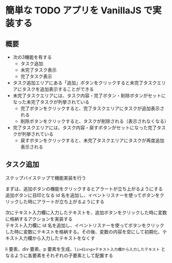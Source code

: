 # 簡単な TODO アプリを VanillaJS で実装する

## 概要

+ 次の3機能を有する
  + タスク追加
  + 未完了タスク表示
  + 完了タスク表示
+ タスク追加エリアにある「追加」ボタンをクリックすると未完了タスクエリアにタスクを追加表示することができる
+ 未完了タスクエリアには、タスク内容・完了ボタン・削除ボタンがセットになった未完了タスクが列挙されている
  + 完了ボタンをクリックすると、完了タスクエリアにタスクが追加表示される
  + 削除ボタンをクリックすると、タスクが削除される（表示されなくなる）
+ 完了タスクエリアには、タスク内容・戻すボタンがセットになった完了タスクが列挙されている
  + 戻すボタンをクリックすると、未完了タスクエリアにタスクが再度追加表示される

## タスク追加

ステップバイステップで機能実装を行う

まずは、追加ボタンの機能をクリックするとアラートが立ち上がるようにする<br>
追加ボタンに目印となる id 名を追加し、イベントリスナーを使ってボタンをクリックした時にアラートが立ち上がるようにする

次にテキスト入力欄に入力したテキストを、追加ボタンをクリックした時に変数に格納するアクションを実装する<br>
テキスト入力欄に id 名を追加し、イベントリスナーを使ってボタンをクリックした時に変数にテキストを格納する。その後、変数の内容を空にして初期化、テキスト入力欄から入力したテキストをなくす

li 要素、div 要素、p 要素を生成、```li>div>p>テキスト入力欄から入力したテキスト``` となるように各要素をそれぞれの子要素として配置する

